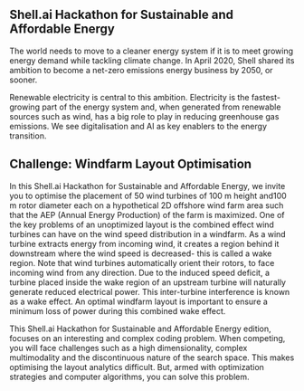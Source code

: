 ## Shell.ai Hackathon for Sustainable and Affordable Energy

The world needs to move to a cleaner energy system if it is to meet growing energy demand while tackling climate change. In April 2020, Shell shared its ambition to become a net-zero emissions energy business by 2050, or sooner.

Renewable electricity is central to this ambition. Electricity is the fastest-growing part of the energy system and, when generated from renewable sources such as wind, has a big role to play in reducing greenhouse gas emissions. We see digitalisation and AI as key enablers to the energy transition.

## Challenge: Windfarm Layout Optimisation

In this Shell.ai Hackathon for Sustainable and Affordable Energy, we invite you to optimise the placement of 50 wind turbines of 100 m height and100 m rotor diameter each on a hypothetical 2D offshore wind farm area such that the AEP (Annual Energy Production) of the farm is maximized. One of the key problems of an unoptimized layout is the combined effect wind turbines can have on the wind speed distribution in a windfarm. As a wind turbine extracts energy from incoming wind, it creates a region behind it downstream where the wind speed is decreased- this is called a wake region. Note that wind turbines automatically orient their rotors, to face incoming wind from any direction. Due to the induced speed deficit, a turbine placed inside the wake region of an upstream turbine will naturally generate reduced electrical power. This inter-turbine interference is known as a wake effect. An optimal windfarm layout is important to ensure a minimum loss of power during this combined wake effect.

This Shell.ai Hackathon for Sustainable and Affordable Energy edition, focuses on an interesting and complex coding problem. When competing, you will face challenges such as a high dimensionality, complex multimodality and the discontinuous nature of the search space. This makes optimising the layout analytics difficult. But, armed with optimization strategies and computer algorithms, you can solve this problem.

